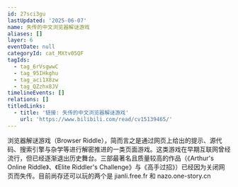 ```yaml
---
id: 27sci3gu
lastUpdated: '2025-06-07'
name: 失传的中文浏览器解谜游戏
aliases: []
layer: 6
eventDate: null
categoryId: cat_MXtv05QF
tagIds:
  - tag_6rVsgwwC
  - tag_95IHkghu
  - tag_aci1X8zw
  - tag_QZzhx8JV
timelineEvents: []
relations: []
titledLinks:
  - title: '链接: 失传的中文浏览器解谜游戏'
    url: 'https://www.bilibili.com/read/cv15139465/'
---
```

浏览器解谜游戏（Browser Riddle），简而言之是通过网页上给出的提示、源代码、搜索引擎与杂学等进行解密推进的一类页面游戏。这类游戏在早期互联网曾经流行，但已经逐渐退出历史舞台。三部最著名且质量较高的作品（《Arthur's Online Riddle》、《Elite Riddler's Challenge》与《高手过招》）已经因为关闭网页而失传。目前尚存还可以玩的两个是 jianli.free.fr 和 nazo.one-story.cn
